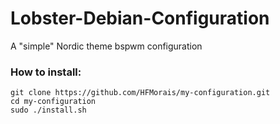 # Lobster-Debian-Configuration
A "simple" Nordic theme bspwm configuration 
 
### How to install:

```
git clone https://github.com/HFMorais/my-configuration.git
cd my-configuration
sudo ./install.sh
```

